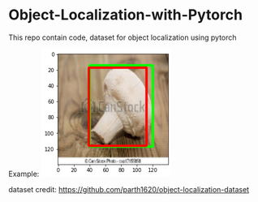 # Object-Localization-with-Pytorch
This repo contain code, dataset for object localization using pytorch

Example:
![output](output.png)

dataset credit: https://github.com/parth1620/object-localization-dataset
